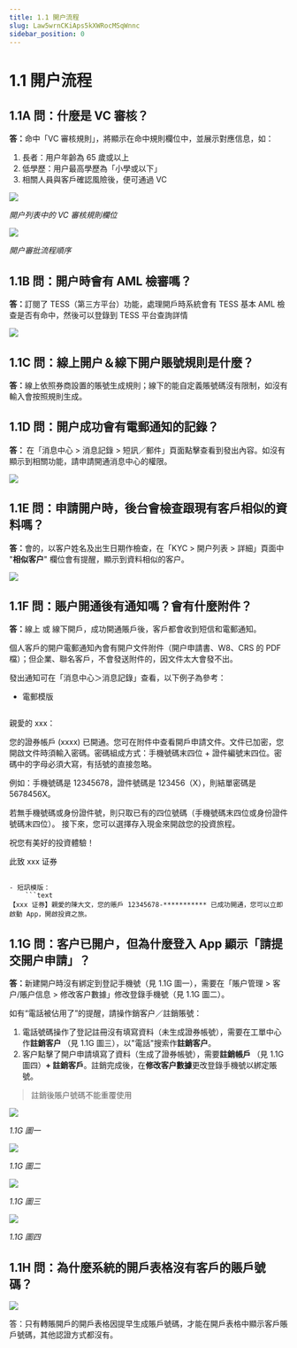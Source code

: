 ```yaml
---
title: 1.1 開户流程
slug: Law5wrnCKiAps5kXWRocMSqWnnc
sidebar_position: 0
---
```



# 1.1 開户流程

## 1.1A 問：什麼是 VC 審核？

<b>答：</b>命中「VC 審核規則」，將顯示在命中規則欄位中，並展示對應信息，如：

1. 長者：用户年齡為 65 歲或以上
2. 低學歷：用户最高學歷為「小學或以下」
3. 相關人員與客戶確認風險後，便可通過 VC

<img src="/assets/BOifbtf6GoMejdxL9CHcro3mnAh.png" src-width="2594" src-height="1048" align="center"/>

<em>開户列表中的 VC 審核規則欄位</em>

<img src="/assets/FDu3bNZ9roiraYxuiTrca461ndg.png" src-width="1298" src-height="291" align="center"/>

<em>開户審批流程順序</em>

## 1.1B 問：開户時會有 AML 檢審嗎？

<b>答：</b>訂閱了 TESS（第三方平台）功能，處理開戶時系統會有 TESS 基本 AML 檢查是否有命中，然後可以登錄到 TESS 平台查詢詳情

<img src="/assets/Tes1bf5T4ofUa1xVLUjcDyO5nuc.png" src-width="2794" src-height="735" align="center"/>

## 1.1C 問：線上開户＆線下開户賬號規則是什麼？

<b>答：</b>線上依照券商設置的賬號生成規則；線下的能自定義賬號碼沒有限制，如沒有輸入會按照規則生成。

## 1.1D 問：開户成功會有電郵通知的記錄？

<b>答： </b>在「消息中心 &gt; 消息記錄 &gt; 短訊／郵件」頁面點擊查看到發出內容。如沒有顯示到相關功能，請申請開通消息中心的權限。

<img src="/assets/VsmZbtekgofG83xTKyOcfgg8ncb.png" src-width="2390" src-height="626" align="center"/>

## 1.1E 問：申請開户時，後台會檢查跟現有客戶相似的資料嗎？

<b>答：</b>會的，以客户姓名及出生日期作檢查，在「KYC &gt; 開户列表 &gt; 詳細」頁面中 "<b>相似客户</b>" 欄位會有提醒，顯示到資料相似的客户。

<img src="/assets/CSWKbLFQEoGTKLxTNvfc7AwPnvz.png" src-width="2484" src-height="990" align="center"/>

## 1.1F 問：賬户開通後有通知嗎？會有什麼附件？

<b>答：</b>線上 或 線下開戶，成功開通賬戶後，客戶都會收到短信和電郵通知。

個人客戶的開户電郵通知內會有開户文件附件（開户申請書、W8、CRS 的 PDF 檔）；但企業、聯名客戶，不會發送附件的，因文件太大會發不出。

發出通知可在「消息中心＞消息記錄」查看，以下例子為參考：

- 電郵模版
    ```text
親愛的 xxx： 

您的證券帳戶 (xxxx) 已開通。您可在附件中查看開戶申請文件。文件已加密，您開啟文件時須輸入密碼。密碼組成方式：手機號碼末四位 + 證件編號末四位。密碼中的字母必須大寫，有括號的直接忽略。

例如：手機號碼是 12345678，證件號碼是 123456（X），則結單密碼是 5678456X。

若無手機號碼或身份證件號，則只取已有的四位號碼（手機號碼末四位或身份證件號碼末四位）。 
接下來，您可以選擇存入現金來開啟您的投資旅程。

祝您有美好的投資體驗！

此致 
xxx 证券
```

- 短訊模版：
    ```text
【xxx 证券】親愛的陳大文，您的賬戶 12345678-*********** 已成功開通，您可以立即啟動 App，開啟投資之旅。
```

## 1.1G 問：客户已開户，但為什麼登入 App 顯示「請提交開户申請」？

<b>答：</b>新建開户時沒有綁定到登記手機號（見 1.1G 圖一），需要在「賬户管理 &gt; 客户/賬户信息 &gt; 修改客户數據」修改登錄手機號（見 1.1G 圖二）。

如有“電話被佔用了”的提醒，請操作銷客户／註銷賬號：

1. 電話號碼操作了登記註冊沒有填寫資料（未生成證券帳號），需要在工單中心作<b>註銷客户 </b>（見 1.1G 圖三），以"電話"搜索作<b>註銷客户</b>。
2. 客户點擊了開户申請填寫了資料（生成了證券帳號），需要<b>註銷帳戶 </b>（見 1.1G 圖四）<b>+ 註銷客戶</b>。註銷完成後，在<b>修改客户數據</b>更改登錄手機號以綁定賬號。

> 註銷後賬户號碼不能重覆使用

<img src="/assets/WZwYb0CBFoLrKhxZ93UcOjchnpw.png" src-width="2654" src-height="1114" align="center"/>

<em>1.1G 圖一</em>

<img src="/assets/VFbLbMrqZoQ6ONxyUixcwoUNnpe.png" src-width="2654" src-height="1368" align="center"/>

<em>1.1G 圖二</em>

<img src="/assets/PbRFbFtYFo7YSixpg3EcF5yYnag.png" src-width="2656" src-height="1286" align="center"/>

<em>1.1G 圖三</em>

<img src="/assets/Oy4abwGxMoXIJpxG1aWcG9n8nzf.png" src-width="2660" src-height="1308" align="center"/>

<em>1.1G 圖四</em>

## 1.1H 問：為什麼系統的開戶表格沒有客戶的賬戶號碼？

<img src="/assets/Tze7bPGwhoe0hexWrNIcecW6nZd.png" src-width="2322" src-height="1094" align="center"/>

答：只有轉賬開戶的開戶表格因提早生成賬戶號碼，才能在開戶表格中顯示客戶賬戶號碼，其他認證方式都沒有。

